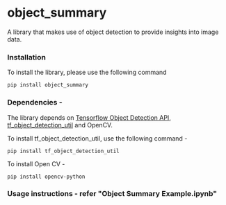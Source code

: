 # object_summary

A library that makes use of object detection to provide insights into image data.

### Installation

To install the library, please use the following command 

```
pip install object_summary
```


### Dependencies - 

The library depends on [Tensorflow Object Detection API](https://github.com/tensorflow/models/tree/master/research/object_detection), [tf_object_detection_util](https://github.com/prasannals/tf_object_detection_util) and OpenCV.

To install tf_object_detection_util, use the following command -

```
pip install tf_object_detection_util
```

To install Open CV - 

```
pip install opencv-python
```

### Usage instructions - refer "Object Summary Example.ipynb"
